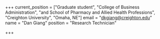 +++
current_position = ["Graduate student", "College of Business Administration", "and School of Pharmacy and Allied Health Professions", "Creighton University", "Omaha, NE"]
email = "dkgiang@creighton.edu"
name = "Dan Giang"
position = "Research Technician"

+++

